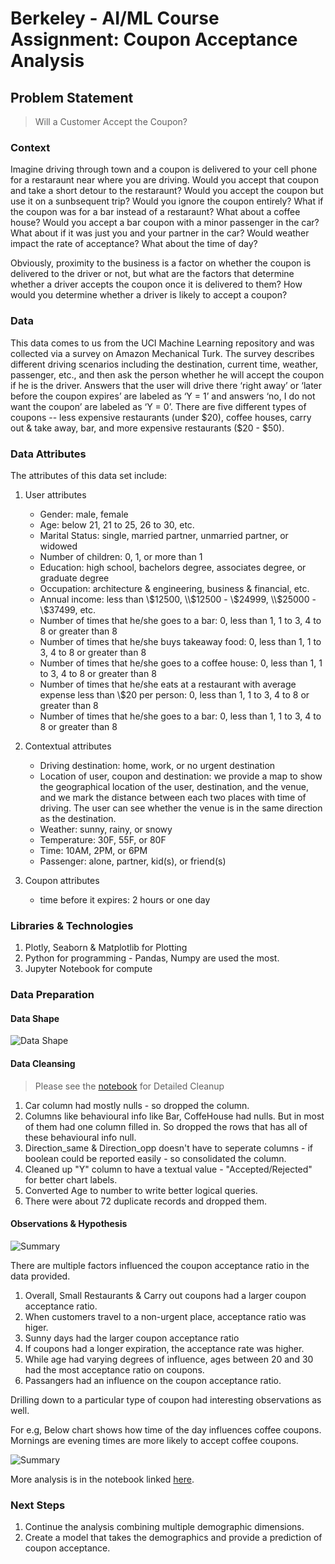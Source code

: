 # Berkeley - AI/ML Course Assignment: Coupon Acceptance Analysis

## Problem Statement

> Will a Customer Accept the Coupon?

### Context

Imagine driving through town and a coupon is delivered to your cell phone for a restaraunt near where you are driving. Would you accept that coupon and take a short detour to the restaraunt? Would you accept the coupon but use it on a sunbsequent trip? Would you ignore the coupon entirely? What if the coupon was for a bar instead of a restaraunt? What about a coffee house? Would you accept a bar coupon with a minor passenger in the car? What about if it was just you and your partner in the car? Would weather impact the rate of acceptance? What about the time of day?

Obviously, proximity to the business is a factor on whether the coupon is delivered to the driver or not, but what are the factors that determine whether a driver accepts the coupon once it is delivered to them? How would you determine whether a driver is likely to accept a coupon?

### Data

This data comes to us from the UCI Machine Learning repository and was collected via a survey on Amazon Mechanical Turk. The survey describes different driving scenarios including the destination, current time, weather, passenger, etc., and then ask the person whether he will accept the coupon if he is the driver. Answers that the user will drive there ‘right away’ or ‘later before the coupon expires’ are labeled as ‘Y = 1’ and answers ‘no, I do not want the coupon’ are labeled as ‘Y = 0’. There are five different types of coupons -- less expensive restaurants (under $20), coffee houses, carry out & take away, bar, and more expensive restaurants ($20 - $50).

### Data Attributes

The attributes of this data set include:

1. User attributes
    -  Gender: male, female
    -  Age: below 21, 21 to 25, 26 to 30, etc.
    -  Marital Status: single, married partner, unmarried partner, or widowed
    -  Number of children: 0, 1, or more than 1
    -  Education: high school, bachelors degree, associates degree, or graduate degree
    -  Occupation: architecture & engineering, business & financial, etc.
    -  Annual income: less than \\$12500, \\$12500 - \\$24999, \\$25000 - \\$37499, etc.
    -  Number of times that he/she goes to a bar: 0, less than 1, 1 to 3, 4 to 8 or greater than 8
    -  Number of times that he/she buys takeaway food: 0, less than 1, 1 to 3, 4 to 8 or greater
    than 8
    -  Number of times that he/she goes to a coffee house: 0, less than 1, 1 to 3, 4 to 8 or
    greater than 8
    -  Number of times that he/she eats at a restaurant with average expense less than \\$20 per
    person: 0, less than 1, 1 to 3, 4 to 8 or greater than 8
    -  Number of times that he/she goes to a bar: 0, less than 1, 1 to 3, 4 to 8 or greater than 8
    

2. Contextual attributes
    - Driving destination: home, work, or no urgent destination
    - Location of user, coupon and destination: we provide a map to show the geographical
    location of the user, destination, and the venue, and we mark the distance between each
    two places with time of driving. The user can see whether the venue is in the same
    direction as the destination.
    - Weather: sunny, rainy, or snowy
    - Temperature: 30F, 55F, or 80F
    - Time: 10AM, 2PM, or 6PM
    - Passenger: alone, partner, kid(s), or friend(s)


3. Coupon attributes
    - time before it expires: 2 hours or one day


### Libraries & Technologies

1. Plotly, Seaborn & Matplotlib for Plotting
2. Python for programming - Pandas, Numpy are used the most.
3. Jupyter Notebook for compute


### Data Preparation

#### Data Shape

![Data Shape](./docs/images/data_shape.png)

#### Data Cleansing

> Please see the [notebook](./Coupon%20Data%20Analysis.ipynb) for Detailed Cleanup

1. Car column had mostly nulls - so dropped the column.
2. Columns like behavioural info like Bar, CoffeHouse had nulls. But in most of them had one column filled in. So dropped the rows that has all of these behavioural info null.
3. Direction_same & Direction_opp doesn't have to seperate columns - if boolean could be reported easily - so consolidated the column.
4. Cleaned up "Y" column to have a textual value - "Accepted/Rejected" for better chart labels.
5. Converted Age to number to write better logical queries.
6. There were about 72 duplicate records and dropped them.

#### Observations & Hypothesis

![Summary](./docs/images/observations_summary.png)

There are multiple factors influenced the coupon acceptance ratio in the data provided.

1. Overall, Small Restaurants & Carry out coupons had a larger coupon acceptance ratio.
2. When customers travel to a non-urgent place, acceptance ratio was higer.
3. Sunny days had the larger coupon acceptance ratio
4. If coupons had a longer expiration, the acceptance rate was higher.
5. While age had varying degrees of influence, ages between 20 and 30 had the most acceptance ratio on coupons.
6. Passangers had an influence on the coupon acceptance ratio.

Drilling down to a particular type of coupon had interesting observations as well.

For e.g, Below chart shows how time of the day influences coffee coupons. Mornings are evening times are more likely to accept coffee coupons.

![Summary](./docs/images/coffee_time.png)

More analysis is in the notebook linked [here](./Coupon%20Data%20Analysis.ipynb). 

### Next Steps

1. Continue the analysis combining multiple demographic dimensions.
2. Create a model that takes the demographics and provide a prediction of coupon acceptance.